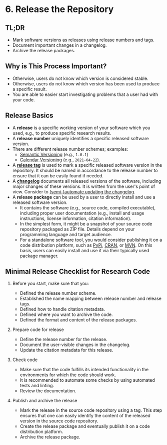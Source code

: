 # 6. Release the Repository

## TL;DR

- Mark software versions as releases using release numbers and tags.
- Document important changes in a changelog.
- Archive the release packages.

## Why is This Process Important?

- Otherwise, users do not know which version is considered stable.
- Otherwise, users do not know which version has been used to produce a specific result.
- You are able to easier start investigating problems that a user had with your code.

## Release Basics

- A __release__ is a specific working version of your software which you used, e.g., to produce specific research results.
- A __release number__ uniquely identifies a specific released software version.
- There are different release number schemes; examples:
  - [Semantic Versioning](https://semver.org) (e.g., `1.0.1`)
  - [Calendar Versioning](https://calver.org) (e.g., `2021-04-22`).
- A [__release tag__](https://git-scm.com/book/en/v2/Git-Basics-Tagging) is used to mark a specific released software version in the repository.
It should be named in accordance to the release number to ensure that it can be easily found if needed.
- A [__changelog__](https://keepachangelog.com/en/1.1.0/) documents all released versions of the software, including major changes of these versions.
It is written from the user's point of view.
Consider to [(semi-)automate updating the changelog](https://dev.to/devsatasurion/automate-changelogs-to-ease-your-release-282).
- A __release package__ can be used by a user to directly install and use a released software version.
  - It contains the software (e.g., source code, compiled executable), including proper user documentation (e.g., install and usage instructions, license information, citation information).
  - In the simplest form, it might be a snapshot of your source code repository packaged as ZIP file.
  Details depend on your programming language and target audience.
  - For a standalone software tool, you would consider publishing it on a code distribution platform, such as [PyPi](https://pypi.org), [CRAN](https://cran.r-project.org), or [MVN](https://mvnrepository.com).
  On this basis, users can easily install and use it via their typically used package manager.

## Minimal Release Checklist for Research Code

1. Before you start, make sure that you:
   - Defined the release number scheme.
   - Established the name mapping between release number and release tags.
   - Defined how to handle citation metadata.
   - Defined where you want to archive the code.
   - Defined the format and content of the release packages.

2. Prepare code for release
   - Define the release number for the release.
   - Document the user-visible changes in the changelog.
   - Update the citation metadata for this release.

3. Check code
   - Make sure that the code fulfills its intended functionality in the environments for which the code should work.
   - It is recommended to automate some checks by using automated tests and linting.
   - Review the documentation.

4. Publish and archive the release
   - Mark the release in the source code repository using a tag.
   This step ensures that one can easily identify the content of the released version in the source code repository.
   - Create the release package and eventually publish it on a code distribution platform.
   - Archive the release package.
